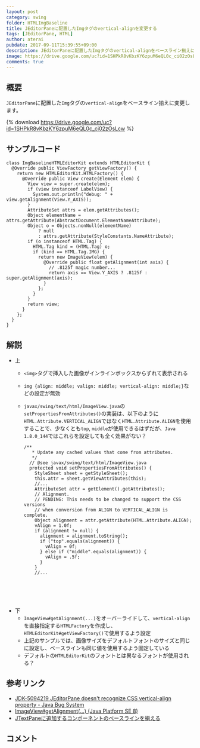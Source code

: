 ```yaml
---
layout: post
category: swing
folder: HTMLImgBaseline
title: JEditorPaneに配置したImgタグのvertical-alignを変更する
tags: [JEditorPane, HTML]
author: aterai
pubdate: 2017-09-11T15:39:55+09:00
description: JEditorPaneに配置したImgタグのvertical-alignをベースライン揃えに変更します。
image: https://drive.google.com/uc?id=1SHPkR8vKbzKY6zpuM6eQL0c_ci02zOsLcw
comments: true
---
```

## 概要
`JEditorPane`に配置した`Img`タグの`vertical-align`をベースライン揃えに変更します。

{% download https://drive.google.com/uc?id=1SHPkR8vKbzKY6zpuM6eQL0c_ci02zOsLcw %}

## サンプルコード
<pre class="prettyprint"><code>class ImgBaselineHTMLEditorKit extends HTMLEditorKit {
  @Override public ViewFactory getViewFactory() {
    return new HTMLEditorKit.HTMLFactory() {
      @Override public View create(Element elem) {
        View view = super.create(elem);
        if (view instanceof LabelView) {
          System.out.println("debug: " + view.getAlignment(View.Y_AXIS));
        }
        AttributeSet attrs = elem.getAttributes();
        Object elementName = attrs.getAttribute(AbstractDocument.ElementNameAttribute);
        Object o = Objects.nonNull(elementName)
            ? null
            : attrs.getAttribute(StyleConstants.NameAttribute);
        if (o instanceof HTML.Tag) {
          HTML.Tag kind = (HTML.Tag) o;
          if (kind == HTML.Tag.IMG) {
            return new ImageView(elem) {
              @Override public float getAlignment(int axis) {
                // .8125f magic number...
                return axis == View.Y_AXIS ? .8125f : super.getAlignment(axis);
              }
            };
          }
        }
        return view;
      }
    };
  }
}
</code></pre>

## 解説
- 上
    - `<img>`タグで挿入した画像がインラインボックスからずれて表示される
    - `img {align: middle; valign: middle; vertical-align: middle;}`などの設定が無効
    - `javax/swing/text/html/ImageView.java`の`setPropertiesFromAttributes()`の実装は、以下のように`HTML.Attribute.VERTICAL_ALIGN`ではなく`HTML.Attribute.ALIGN`を使用することで、少なくとも`top`, `middle`が使用できるはずだが、`Java 1.8.0_144`ではこれらを設定しても全く効果がない？
        
        <pre class="prettyprint"><code>/**
         * Update any cached values that come from attributes.
         */
        // @see javax/swing/text/html/ImageView.java
        protected void setPropertiesFromAttributes() {
          StyleSheet sheet = getStyleSheet();
          this.attr = sheet.getViewAttributes(this);
          //...
          AttributeSet attr = getElement().getAttributes();
          // Alignment.
          // PENDING: This needs to be changed to support the CSS versions
          // when conversion from ALIGN to VERTICAL_ALIGN is complete.
          Object alignment = attr.getAttribute(HTML.Attribute.ALIGN);
          vAlign = 1.0f;
          if (alignment != null) {
            alignment = alignment.toString();
            if ("top".equals(alignment)) {
              vAlign = 0f;
            } else if ("middle".equals(alignment)) {
              vAlign = .5f;
            }
          }
          //...
</code></pre>
- 下
    - `ImageView#getAlignment(...)`をオーバーライドして、`vertical-align`を直接指定する`HTMLFactory`を作成し、`HTMLEditorKit#getViewFactory()`で使用するよう設定
    - 上記のサンプルでは、画像サイズをデフォルトフォントのサイズと同じに設定し、ベースラインも同じ値を使用するよう固定している
    - デフォルトの`HTMLEditorKit`のフォントとは異なるフォントが使用される？

<!-- dummy comment line for breaking list -->

## 参考リンク
- [JDK-5094219 JEditorPane doesn't recognize CSS vertical-align property - Java Bug System](https://bugs.openjdk.java.net/browse/JDK-5094219)
- [ImageView#getAlignment(...) (Java Platform SE 8)](https://docs.oracle.com/javase/jp/8/docs/api/javax/swing/text/html/ImageView.html#getAlignment-int-)
- [JTextPaneに追加するコンポーネントのベースラインを揃える](https://ateraimemo.com/Swing/InsertComponentBaseline.html)

<!-- dummy comment line for breaking list -->

## コメント
